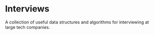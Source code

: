 # Interviews
A collection of useful data structures and algorithms for interviewing at large tech companies.
